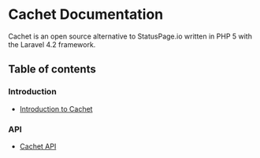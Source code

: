 # Cachet Documentation

Cachet is an open source alternative to StatusPage.io written in PHP 5 with the Laravel 4.2 framework.

## Table of contents

### Introduction

- [Introduction to Cachet](/docs/intro/index.md)

### API

- [Cachet API](/docs/api/index.md)
